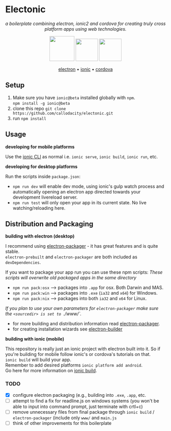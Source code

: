 # Electonic

<p align="center">
  <i>
  a boilerplate combining electron, ionic2 and cordova for creating truly cross platform apps using web technologies.
  </i>
</p>  

<p align="center">
  <img src="https://raw.githubusercontent.com/callodacity/electonic/files/img/electron-final.png" width="78"/>
  <img src="https://raw.githubusercontent.com/callodacity/electonic/files/img/ionic-final.png" width="70"/>
  <img src="https://raw.githubusercontent.com/callodacity/electonic/files/img/cordova-final.png" width="70"/>
</p>

<p align="center">
  <a href="http://electron.atom.io/">electron</a> &#8226;
  <a href="http://ionicframework.com/">ionic</a> &#8226;
  <a href="https://cordova.apache.org/">cordova</a> 
</p>

## Setup
1. Make sure you have `ionic@beta` installed globally with `npm`.  
`npm install -g ionic@beta`
2. clone this repo `git clone https://github.com/callodacity/electonic.git`
3. run `npm install`

## Usage

**developing for mobile platforms**  

Use the [ionic CLI](http://ionicframework.com/docs/v2/getting-started/installation/) as normal i.e. `ionic serve`, `ionic build`, `ionic run`, etc.  

**developing for desktop platforms**  

Run the scripts inside `package.json`:
- `npm run dev` will enable dev mode, using ionic's gulp watch process and automatically opening an electron app directed towards your development livereload server.
- `npm run test` will only open your app in its current state. No live watching/reloading here.

## Distribution and Packaging  

**building with electron (desktop)**  

I recommend using [electron-packager](https://github.com/electron-userland/electron-packager) - it has great features and is quite stable.  
`electron-prebuilt` and `electron-packager` are both included as `devDependencies`.  

If you want to package your app run you can use these npm scripts:
_These scripts will overwrite old packaged apps in the same directory_

- `npm run pack:osx` --> packages into `.app` for osx. Both Darwin and MAS.
- `npm run pack:win` --> packages into `.exe` (`ia32` and `x64`) for Windows.
- `npm run pack:nix` --> packages into both `ia32` and `x64` for Linux.

_If you plan to use your own parameters for `electron-packager` make sure the `<sourcedir> is set to `./www/`._
 
- for more building and distribution information read [electron-packager](https://github.com/electron-userland/electron-packager).
- for creating installation wizards see [electron-builder](https://www.npmjs.com/package/electron-builder)

**building with ionic (mobile)**  

This repository is really just an ionic project with electron built into it. So if you're building for mobile follow ionic's or cordova's tutorials on that.  
`ionic build` will build your app.  
Remember to add desired platforms `ionic platform add android`.  
Go here for more information on [ionic build](http://ionicframework.com/docs/v2/cli/build/).

### TODO
- [x] configure electron packaging (e.g., building into `.exe`, `.app`, etc.
- [ ] attempt to find a fix for readline.js on windows systems (you won't be able to input into command prompt, just terminate with crtl+c)
- [ ] remove unnecessary files from final package through `ionic build` / `electron-packager` (include only `www/` and `main.js`
- [ ] think of other improvements for this boilerplate
